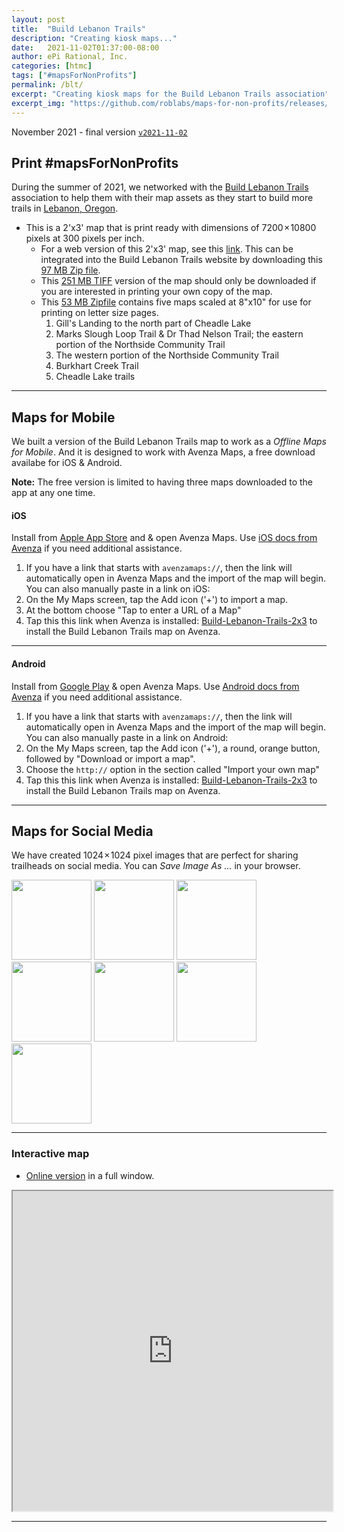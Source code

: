 ```yaml
---
layout: post
title:  "Build Lebanon Trails"
description: "Creating kiosk maps..."
date:   2021-11-02T01:37:00-08:00
author: ePi Rational, Inc.
categories: [htmc]
tags: ["#mapsForNonProfits"]
permalink: /blt/
excerpt: "Creating kiosk maps for the Build Lebanon Trails association"
excerpt_img: "https://github.com/roblabs/maps-for-non-profits/releases/download/v2021-11-02/BuildLebanonTrails-Facebook-6.png"
---
```


November 2021 - final version [`v2021-11-02`](https://github.com/roblabs/maps-for-non-profits/releases/tag/v2021-11-02)

## Print #mapsForNonProfits

During the summer of 2021, we networked with the [Build Lebanon Trails](https://BuildLebanonTrails.com) association to help them with their map assets as they start to build more trails in [Lebanon, Oregon](https://roblabs.com/97355).

* This is a 2'x3' map that is print ready with dimensions of 7200 × 10800 pixels at 300 pixels per inch.
  * For a web version of this 2'x3' map, see this [link](https://s3.us-west-2.amazonaws.com/com.roblabs.yellow-dog/tmp/blt/20211101/leaflet-2021.html).  This can be integrated into the Build Lebanon Trails website by downloading this [97 MB Zip file](https://github.com/roblabs/maps-for-non-profits/releases/download/v2021-11-02/BuildLebanonTrails.com-online-map.zip).
  * This [251 MB TIFF](https://github.com/roblabs/maps-for-non-profits/releases/download/v2021-11-02/Build-Lebanon-Trails-2x3.tif) version of the map should only be downloaded if you are interested in printing your own copy of the map.
  * This [53 MB Zipfile](https://github.com/roblabs/maps-for-non-profits/releases/download/v2021-11-02/Build-Lebanon-Trails-8x10.zip) contains five maps scaled at 8"x10" for use for printing on letter size pages.
    1. Gill's Landing to the north part of Cheadle Lake
    2. Marks Slough Loop Trail & Dr Thad Nelson Trail; the eastern portion of the Northside Community Trail
    3. The western portion of the Northside Community Trail
    4. Burkhart Creek Trail
    5. Cheadle Lake trails


---

## Maps for Mobile

We built a version of the Build Lebanon Trails map to work as a *Offline Maps for Mobile*.  And it is designed to work with Avenza Maps, a free download availabe for iOS & Android.

**Note:** The free version is limited to having three maps downloaded to the app at any one time.

#### iOS

Install from [Apple App Store](https://apps.apple.com/us/app/avenza-maps/id388424049) and & open Avenza Maps.  Use [iOS docs from Avenza](https://support.avenzamaps.com/hc/en-us/articles/360035432331-Importing-maps-from-custom-locations) if you need additional assistance.
1. If you have a link that starts with `avenzamaps://`, then the link will automatically open in Avenza Maps and the import of the map will begin.  You can also manually paste in a link on iOS:
1. On the My Maps screen, tap the Add icon ('+') to import a map.
1. At the bottom choose "Tap to enter a URL of a Map"
1. Tap this this link when Avenza is installed: [Build-Lebanon-Trails-2x3](avenzamaps://github.com/roblabs/maps-for-non-profits/releases/download/v2021-11-02/Build-Lebanon-Trails-2x3.tif) to install the Build Lebanon Trails map on Avenza.


---

#### Android

Install from [Google Play](https://play.google.com/store/apps/details?id=com.Avenza) & open Avenza Maps.  Use [Android docs from Avenza](https://support.avenzamaps.com/hc/en-us/articles/360034714392-Importing-maps-from-custom-locations) if you need additional assistance.
1. If you have a link that starts with `avenzamaps://`, then the link will automatically open in Avenza Maps and the import of the map will begin.  You can also manually paste in a link on Android:
1. On the My Maps screen, tap the Add icon ('+'), a round, orange button, followed by "Download or import a map".
1. Choose the `http://` option in the section called "Import your own map"
1. Tap this this link when Avenza is installed: [Build-Lebanon-Trails-2x3](avenzamaps://github.com/roblabs/maps-for-non-profits/releases/download/v2021-11-02/Build-Lebanon-Trails-2x3.tif) to install the Build Lebanon Trails map on Avenza.

---

## Maps for Social Media

We have created 1024 × 1024 pixel images that are perfect for sharing trailheads on social media.  You can *Save Image As ...* in your browser.

<img width="128px" src="https://github.com/roblabs/maps-for-non-profits/releases/download/v2021-11-02/BuildLebanonTrails-Facebook-3.png">
<img width="128px" src="https://github.com/roblabs/maps-for-non-profits/releases/download/v2021-11-02/BuildLebanonTrails-Facebook-4.png">
<img width="128px" src="https://github.com/roblabs/maps-for-non-profits/releases/download/v2021-11-02/BuildLebanonTrails-Facebook-6.png">
<img width="128px" src="https://github.com/roblabs/maps-for-non-profits/releases/download/v2021-11-02/BuildLebanonTrails-Facebook-11.png">
<img width="128px" src="https://github.com/roblabs/maps-for-non-profits/releases/download/v2021-11-02/BuildLebanonTrails-Facebook-13.png">
<img width="128px" src="https://github.com/roblabs/maps-for-non-profits/releases/download/v2021-11-02/BuildLebanonTrails-Facebook-15.png">
<img width="128px" src="https://github.com/roblabs/maps-for-non-profits/releases/download/v2021-11-02/BuildLebanonTrails-Facebook-18.png">

---

### Interactive map

<!-- * 251 MB TIFF for printing, [Build-Lebanon-Trails-2x3-Gill.tif](https://s3.us-west-2.amazonaws.com/com.roblabs.yellow-dog/blt/Build-Lebanon-Trails-2x3-Gill.tif) -->
* [Online version](https://tiles.rdnt.io/preview?url=https%3A%2F%2Fs3.us-west-2.amazonaws.com%2Fcom.roblabs.yellow-dog%2Fblt%2FBuild-Lebanon-Trails-2x3-Gill.JPEG.tif&rgb=1%2C2%2C3&nodata=&resample=cubic#14/44.5306/-122.8868) in a full window.

<iframe allowfullscreen="true" mozallowfullscreen="true" webkitallowfullscreen="true"
style="height: 512px; width: 512px;"
src="https://tiles.rdnt.io/preview?url=https%3A%2F%2Fs3.us-west-2.amazonaws.com%2Fcom.roblabs.yellow-dog%2Fblt%2FBuild-Lebanon-Trails-2x3-Gill.JPEG.tif&rgb=1%2C2%2C3&nodata=&resample=#14/44.5393/-122.9059">
  <p>Your browser does not support iframes.</p>
</iframe>

---


<!-- * 251 MB TIFF for printing, [Build-Lebanon-Trails-2x3-Riverview.tif](https://s3.us-west-2.amazonaws.com/com.roblabs.yellow-dog/blt/Build-Lebanon-Trails-2x3-Riverview.tif) -->
<!-- * [Online version showing *You are here* for Riverview Park](https://tiles.rdnt.io/preview?url=https%3A%2F%2Fs3.us-west-2.amazonaws.com%2Fcom.roblabs.yellow-dog%2Fblt%2FBuild-Lebanon-Trails-2x3-Riverview.JPEG.tif&rgb=1%2C2%2C3&nodata=&resample=cubic#14/44.5306/-122.8868) -->

<!--
<iframe allowfullscreen="true" mozallowfullscreen="true" webkitallowfullscreen="true"
style="height: 512px; width: 512px;"
src="https://tiles.rdnt.io/preview?url=https%3A%2F%2Fs3.us-west-2.amazonaws.com%2Fcom.roblabs.yellow-dog%2Fblt%2FBuild-Lebanon-Trails-2x3-Riverview.JPEG.tif&rgb=1%2C2%2C3&nodata=&resample=#14/44.5393/-122.9059">
  <p>Your browser does not support iframes.</p>
</iframe>
-->


<!--
COGS
https://www.cogeo.org/#implementations

-->
